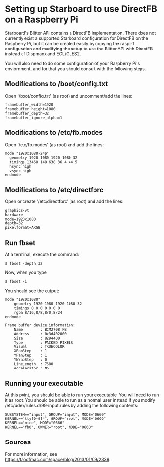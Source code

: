 # Setting up Starboard to use DirectFB on a Raspberry Pi

Starboard's Blitter API contains a DirectFB implementation.  There does not
currently exist a supported Starboard configuration for DirectFB on the
Raspberry Pi, but it can be created easily by copying the raspi-1 configuration
and modifying the setup to use the Blitter API with DirectFB instead of Dispmanx
and EGL/GLES2.

You will also need to do some configuration of your Raspberry Pi's enviornment,
and for that you should consult with the following steps.

## Modifications to /boot/config.txt

Open '/boot/config.txt' (as root) and uncomment/add the lines:

    framebuffer_width=1920
    framebuffer_height=1080
    framebuffer_depth=32
    framebuffer_ignore_alpha=1

## Modifications to /etc/fb.modes

Open '/etc/fb.modes' (as root) and add the lines:

    mode "1920x1080-24p"
      geometry 1920 1080 1920 1080 32
      timings 13468 148 638 36 4 44 5
      hsync high
      vsync high
    endmode

## Modifications to /etc/directfbrc

Open or create '/etc/directfbrc' (as root) and add the lines:

    graphics-vt
    hardware
    mode=1920x1080
    depth=32
    pixelformat=ARGB

## Run fbset

At a terminal, execute the command:

    $ fbset -depth 32

Now, when you type

    $ fbset -i

You should see the output:

    mode "1920x1080"
        geometry 1920 1080 1920 1080 32
        timings 0 0 0 0 0 0 0
        rgba 8/16,8/8,8/0,8/24
    endmode

    Frame buffer device information:
        Name        : BCM2708 FB
        Address     : 0x3d402000
        Size        : 8294400
        Type        : PACKED PIXELS
        Visual      : TRUECOLOR
        XPanStep    : 1
        YPanStep    : 1
        YWrapStep   : 0
        LineLength  : 7680
        Accelerator : No

## Running your executable

At this point, you should be able to run your executable.  You will need to run
it as root.  You should be able to run as a normal user instead if you modify
/etc/udev/rules.d/99-input.rules by adding the following contents:

    SUBSYSTEM=="input", GROUP="input", MODE="0660"
    KERNEL=="tty[0-9]*", GROUP="root", MODE="0666"
    KERNEL=="mice", MODE="0666"
    KERNEL=="fb0", OWNER="root", MODE="0660"

## Sources

For more information, see https://taoofmac.com/space/blog/2013/01/09/2339.
